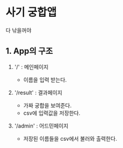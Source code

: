 # 사기 궁합앱 
다 낚을꺼야 

## 1. App의 구조 
1. '/' : 메인페이지 
    - 이름을 입력 받는다. 
    
2. '/result' : 결과페이지 
    - 가짜 궁합을 보여준다. 
    - csv에 입력값을 저장한다. 
    
3. '/admin' : 어드민페이지 
    - 저장된 이름들을 csv에서 불러와 출력한다. 
    
    
